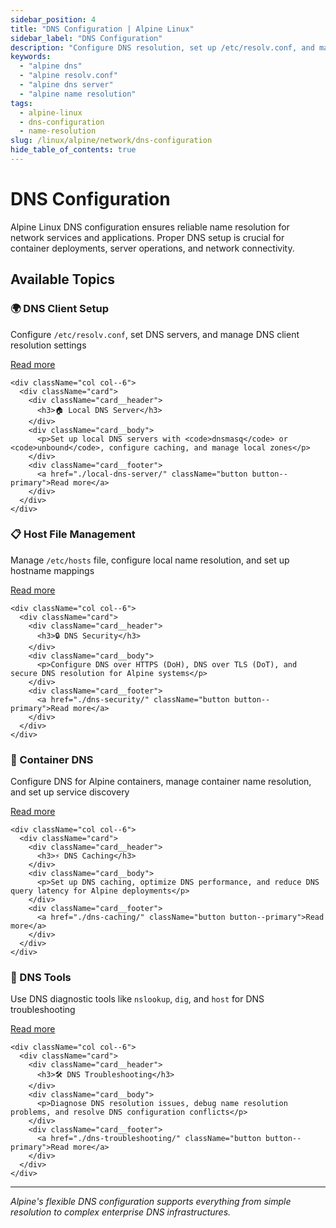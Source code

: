 ```yaml
---
sidebar_position: 4
title: "DNS Configuration | Alpine Linux"
sidebar_label: "DNS Configuration"
description: "Configure DNS resolution, set up /etc/resolv.conf, and manage DNS servers for Alpine Linux systems."
keywords:
  - "alpine dns"
  - "alpine resolv.conf"
  - "alpine dns server"
  - "alpine name resolution"
tags:
  - alpine-linux
  - dns-configuration
  - name-resolution
slug: /linux/alpine/network/dns-configuration
hide_table_of_contents: true
---
```


# DNS Configuration

Alpine Linux DNS configuration ensures reliable name resolution for network services and applications. Proper DNS setup is crucial for container deployments, server operations, and network connectivity.

## Available Topics

<div className="container">
  <div className="row">
    <div className="col col--6">
      <div className="card">
        <div className="card__header">
          <h3>🌍 DNS Client Setup</h3>
        </div>
        <div className="card__body">
          <p>Configure <code>/etc/resolv.conf</code>, set DNS servers, and manage DNS client resolution settings</p>
        </div>
        <div className="card__footer">
          <a href="./dns-client-setup/" className="button button--primary">Read more</a>
        </div>
      </div>
    </div>
    
    <div className="col col--6">
      <div className="card">
        <div className="card__header">
          <h3>🏠 Local DNS Server</h3>
        </div>
        <div className="card__body">
          <p>Set up local DNS servers with <code>dnsmasq</code> or <code>unbound</code>, configure caching, and manage local zones</p>
        </div>
        <div className="card__footer">
          <a href="./local-dns-server/" className="button button--primary">Read more</a>
        </div>
      </div>
    </div>
  </div>

  <div className="row">
    <div className="col col--6">
      <div className="card">
        <div className="card__header">
          <h3>📋 Host File Management</h3>
        </div>
        <div className="card__body">
          <p>Manage <code>/etc/hosts</code> file, configure local name resolution, and set up hostname mappings</p>
        </div>
        <div className="card__footer">
          <a href="./host-file-management/" className="button button--primary">Read more</a>
        </div>
      </div>
    </div>
    
    <div className="col col--6">
      <div className="card">
        <div className="card__header">
          <h3>🔒 DNS Security</h3>
        </div>
        <div className="card__body">
          <p>Configure DNS over HTTPS (DoH), DNS over TLS (DoT), and secure DNS resolution for Alpine systems</p>
        </div>
        <div className="card__footer">
          <a href="./dns-security/" className="button button--primary">Read more</a>
        </div>
      </div>
    </div>
  </div>

  <div className="row">
    <div className="col col--6">
      <div className="card">
        <div className="card__header">
          <h3>🐳 Container DNS</h3>
        </div>
        <div className="card__body">
          <p>Configure DNS for Alpine containers, manage container name resolution, and set up service discovery</p>
        </div>
        <div className="card__footer">
          <a href="./container-dns/" className="button button--primary">Read more</a>
        </div>
      </div>
    </div>
    
    <div className="col col--6">
      <div className="card">
        <div className="card__header">
          <h3>⚡ DNS Caching</h3>
        </div>
        <div className="card__body">
          <p>Set up DNS caching, optimize DNS performance, and reduce DNS query latency for Alpine deployments</p>
        </div>
        <div className="card__footer">
          <a href="./dns-caching/" className="button button--primary">Read more</a>
        </div>
      </div>
    </div>
  </div>

  <div className="row">
    <div className="col col--6">
      <div className="card">
        <div className="card__header">
          <h3>🔧 DNS Tools</h3>
        </div>
        <div className="card__body">
          <p>Use DNS diagnostic tools like <code>nslookup</code>, <code>dig</code>, and <code>host</code> for DNS troubleshooting</p>
        </div>
        <div className="card__footer">
          <a href="./dns-tools/" className="button button--primary">Read more</a>
        </div>
      </div>
    </div>
    
    <div className="col col--6">
      <div className="card">
        <div className="card__header">
          <h3>🛠️ DNS Troubleshooting</h3>
        </div>
        <div className="card__body">
          <p>Diagnose DNS resolution issues, debug name resolution problems, and resolve DNS configuration conflicts</p>
        </div>
        <div className="card__footer">
          <a href="./dns-troubleshooting/" className="button button--primary">Read more</a>
        </div>
      </div>
    </div>
  </div>
</div>

---

*Alpine's flexible DNS configuration supports everything from simple resolution to complex enterprise DNS infrastructures.*